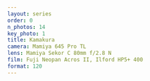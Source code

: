 ```yaml
---
layout: series
order: 0
n_photos: 14
key_photo: 1
title: Kamakura
camera: Mamiya 645 Pro TL
lens: Mamiya Sekor C 80mm f/2.8 N
film: Fuji Neopan Acros II, Ilford HP5+ 400
format: 120
---
```

